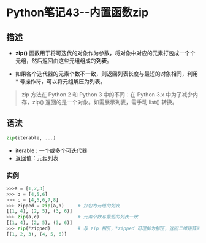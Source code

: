 # Python笔记43--内置函数zip

## 描述

+ **zip()** 函数用于将可迭代的对象作为参数，将对象中对应的元素打包成一个个元组，然后返回由这些元组组成的**列表**。

+ 如果各个迭代器的元素个数不一致，则返回列表长度与最短的对象相同，利用 * 号操作符，可以将元组解压为列表。

> zip 方法在 Python 2 和 Python 3 中的不同：在 Python 3.x 中为了减少内存，zip() 返回的是一个对象。如需展示列表，需手动 list() 转换。

## 语法

```python
zip(iterable, ...)
```

+ iterable : 一个或多个可迭代器
+ 返回值：元组列表

### 实例

```python
>>>a = [1,2,3]
>>> b = [4,5,6]
>>> c = [4,5,6,7,8]
>>> zipped = zip(a,b)     # 打包为元组的列表
[(1, 4), (2, 5), (3, 6)]
>>> zip(a,c)              # 元素个数与最短的列表一致
[(1, 4), (2, 5), (3, 6)]
>>> zip(*zipped)          # 与 zip 相反，*zipped 可理解为解压，返回二维矩阵式
[(1, 2, 3), (4, 5, 6)]
```

